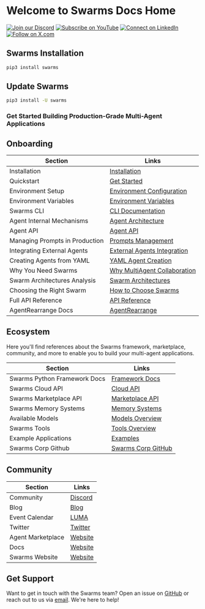 # Welcome to Swarms Docs Home

[![Join our Discord](https://img.shields.io/badge/Discord-Join%20our%20server-5865F2?style=for-the-badge&logo=discord&logoColor=white)](https://discord.gg/jM3Z6M9uMq) [![Subscribe on YouTube](https://img.shields.io/badge/YouTube-Subscribe-red?style=for-the-badge&logo=youtube&logoColor=white)](https://www.youtube.com/@kyegomez3242) [![Connect on LinkedIn](https://img.shields.io/badge/LinkedIn-Connect-blue?style=for-the-badge&logo=linkedin&logoColor=white)](https://www.linkedin.com/in/kye-g-38759a207/) [![Follow on X.com](https://img.shields.io/badge/X.com-Follow-1DA1F2?style=for-the-badge&logo=x&logoColor=white)](https://x.com/swarms_corp)

## Swarms Installation

```bash
pip3 install swarms
```

## Update Swarms


```bash
pip3 install -U swarms
```

### **Get Started Building Production-Grade Multi-Agent Applications**

## Onboarding

| Section              | Links                                                                                      |
|----------------------|--------------------------------------------------------------------------------------------|
| Installation    | [Installation](https://docs.swarms.world/en/latest/swarms/install/install/)                                                            |
| Quickstart | [Get Started](https://docs.swarms.world/en/latest/swarms/install/quickstart/)                                                 |
| Environment Setup | [Environment Configuration](https://docs.swarms.world/en/latest/swarms/install/workspace_manager/)                                                 |
| Environment Variables | [Environment Variables](https://docs.swarms.world/en/latest/swarms/install/env/)                                                 |
| Swarms CLI | [CLI Documentation](https://docs.swarms.world/en/latest/swarms/cli/main/)                                                 |
| Agent Internal Mechanisms | [Agent Architecture](https://docs.swarms.world/en/latest/swarms/framework/agents_explained/)                                                 |
| Agent API | [Agent API](https://docs.swarms.world/en/latest/swarms/structs/agent/)                                                 |
| Managing Prompts in Production | [Prompts Management](https://docs.swarms.world/en/latest/swarms/prompts/main/)                                                 |
| Integrating External Agents | [External Agents Integration](https://docs.swarms.world/en/latest/swarms/agents/external_party_agents/)                                                 |
| Creating Agents from YAML | [YAML Agent Creation](https://docs.swarms.world/en/latest/swarms/agents/create_agents_yaml/)                                                 |
| Why You Need Swarms | [Why MultiAgent Collaboration](https://docs.swarms.world/en/latest/swarms/concept/why/)                                                 |
| Swarm Architectures Analysis | [Swarm Architectures](https://docs.swarms.world/en/latest/swarms/concept/swarm_architectures/)                                                 |
| Choosing the Right Swarm | [How to Choose Swarms](https://docs.swarms.world/en/latest/swarms/concept/how_to_choose_swarms/)                                                 |
| Full API Reference | [API Reference](https://docs.swarms.world/en/latest/swarms/framework/reference/)                                                 |
| AgentRearrange Docs | [AgentRearrange](https://docs.swarms.world/en/latest/swarms/structs/agent_rearrange/)                                                 |


## Ecosystem

Here you'll find references about the Swarms framework, marketplace, community, and more to enable you to build your multi-agent applications.

| Section              | Links                                                                                      |
|----------------------|--------------------------------------------------------------------------------------------|
| Swarms Python Framework Docs     | [Framework Docs](https://docs.swarms.world/en/latest/swarms/install/install/)                                                            |
| Swarms Cloud API     | [Cloud API](https://docs.swarms.world/en/latest/swarms_cloud/launch/)                                                            |
| Swarms Marketplace API     | [Marketplace API](https://docs.swarms.world/en/latest/swarms_platform/)                                                            |
| Swarms Memory Systems     | [Memory Systems](https://docs.swarms.world/en/latest/swarms_memory/)                                                            |
| Available Models     | [Models Overview](https://docs.swarms.world/en/latest/swarms/models/)                                                            |
| Swarms Tools     | [Tools Overview](https://docs.swarms.world/en/latest/swarms_tools/overview/)                                                            |
| Example Applications     | [Examples](https://docs.swarms.world/en/latest/swarms/examples/unique_swarms/)                                                            |
| Swarms Corp Github     | [Swarms Corp GitHub](https://github.com/The-Swarm-Corporation)                      |


## Community
| Section              | Links                                                                                      |
|----------------------|--------------------------------------------------------------------------------------------|
| Community            | [Discord](https://discord.gg/swarms)                            |
| Blog                 | [Blog](https://medium.com/@kyeg)                                                           |
| Event Calendar       | [LUMA](https://lu.ma/swarms_calendar)                                                       |
| Twitter     | [Twitter](https://x.com/swarms_corp)                                                       |
| Agent Marketplace     | [Website](https://swarms.world)                                                       |
| Docs     | [Website](https://docs.swarms.world)                                                       |
| Swarms Website   | [Website](https://swarms.ai)                                                       |

## Get Support

Want to get in touch with the Swarms team? Open an issue on [GitHub](https://github.com/kyegomez/swarms/issues/new) or reach out to us via [email](mailto:kye@swarms.world). We're here to help!
